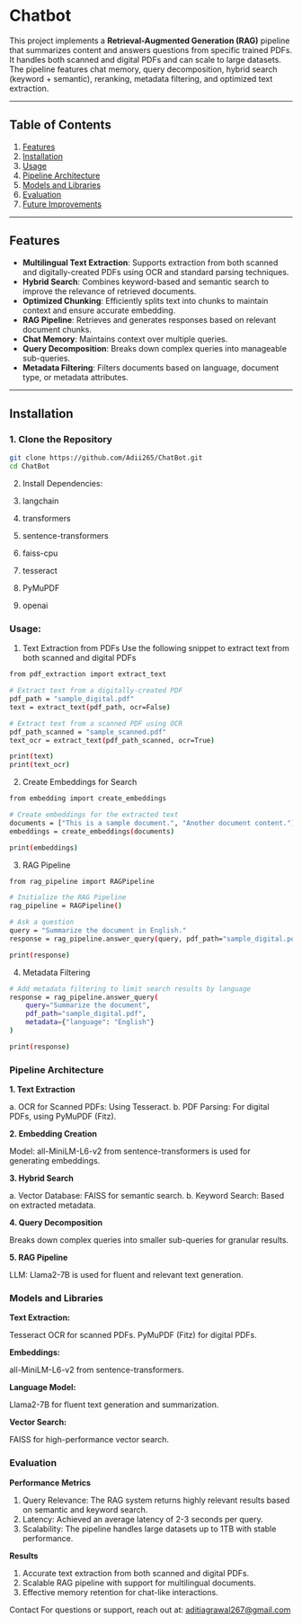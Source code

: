 # **Chatbot**

This project implements a **Retrieval-Augmented Generation (RAG)** pipeline that summarizes content and answers questions from specific trained PDFs. It handles both scanned and digital PDFs and can scale to large datasets. The pipeline features chat memory, query decomposition, hybrid search (keyword + semantic), reranking, metadata filtering, and optimized text extraction.

---

## **Table of Contents**
1. [Features](#features)
2. [Installation](#installation)
3. [Usage](#usage)
4. [Pipeline Architecture](#pipeline-architecture)
5. [Models and Libraries](#models-and-libraries)
6. [Evaluation](#evaluation)
7. [Future Improvements](#future-improvements)

---

## **Features**

- **Multilingual Text Extraction**: Supports extraction from both scanned and digitally-created PDFs using OCR and standard parsing techniques.
- **Hybrid Search**: Combines keyword-based and semantic search to improve the relevance of retrieved documents.
- **Optimized Chunking**: Efficiently splits text into chunks to maintain context and ensure accurate embedding.
- **RAG Pipeline**: Retrieves and generates responses based on relevant document chunks.
- **Chat Memory**: Maintains context over multiple queries.
- **Query Decomposition**: Breaks down complex queries into manageable sub-queries.
- **Metadata Filtering**: Filters documents based on language, document type, or metadata attributes.

---

## **Installation**

### **1. Clone the Repository**

```bash
git clone https://github.com/Adii265/ChatBot.git
cd ChatBot
```

2. Install Dependencies:

1. langchain
2. transformers
3. sentence-transformers
4. faiss-cpu
5. tesseract
6. PyMuPDF
7. openai

### Usage:
1. Text Extraction from PDFs
Use the following snippet to extract text from both scanned and digital PDFs

```bash
from pdf_extraction import extract_text

# Extract text from a digitally-created PDF
pdf_path = "sample_digital.pdf"
text = extract_text(pdf_path, ocr=False)

# Extract text from a scanned PDF using OCR
pdf_path_scanned = "sample_scanned.pdf"
text_ocr = extract_text(pdf_path_scanned, ocr=True)

print(text)
print(text_ocr)
```

2. Create Embeddings for Search
   
```bash
from embedding import create_embeddings

# Create embeddings for the extracted text
documents = ["This is a sample document.", "Another document content."]
embeddings = create_embeddings(documents)

print(embeddings)

```

3. RAG Pipeline
   
```bash
from rag_pipeline import RAGPipeline

# Initialize the RAG Pipeline
rag_pipeline = RAGPipeline()

# Ask a question
query = "Summarize the document in English."
response = rag_pipeline.answer_query(query, pdf_path="sample_digital.pdf")

print(response)

```

4. Metadata Filtering
   
```bash
# Add metadata filtering to limit search results by language
response = rag_pipeline.answer_query(
    query="Summarize the document",
    pdf_path="sample_digital.pdf",
    metadata={"language": "English"}
)

print(response)

```

### Pipeline Architecture

**1. Text Extraction**

a. OCR for Scanned PDFs: Using Tesseract.
b. PDF Parsing: For digital PDFs, using PyMuPDF (Fitz).

**2. Embedding Creation**

Model: all-MiniLM-L6-v2 from sentence-transformers is used for generating embeddings.

**3. Hybrid Search**

a. Vector Database: FAISS for semantic search.
b. Keyword Search: Based on extracted metadata.

**4. Query Decomposition**

Breaks down complex queries into smaller sub-queries for granular results.

**5. RAG Pipeline**

LLM: Llama2-7B is used for fluent and relevant text generation.

### Models and Libraries

**Text Extraction:**

Tesseract OCR for scanned PDFs.
PyMuPDF (Fitz) for digital PDFs.

**Embeddings:**

all-MiniLM-L6-v2 from sentence-transformers.

**Language Model:**

Llama2-7B for fluent text generation and summarization.

**Vector Search:**

FAISS for high-performance vector search.

### Evaluation

**Performance Metrics**
1. Query Relevance: The RAG system returns highly relevant results based on semantic and keyword search.
2. Latency: Achieved an average latency of 2-3 seconds per query.
3. Scalability: The pipeline handles large datasets up to 1TB with stable performance.

**Results**

1. Accurate text extraction from both scanned and digital PDFs.
2. Scalable RAG pipeline with support for multilingual documents.
3. Effective memory retention for chat-like interactions.

Contact
For questions or support, reach out at: aditiagrawal267@gmail.com




